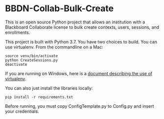 # BBDN-Collab-Bulk-Create
This is an open source Python project that allows an institution with a Blackboard Collaborate license to bulk create contexts, users, sessions, and enrollments.

This project is built with Python 3.7. You have two choices to build. You can use virtualenv. From the commandline on a Mac:

```
source venv/bin/activate
python CreateSessions.py
deactivate
```

If you are running on Windows, here is a [document describing the use of virtualenv](https://docs.python.org/3.7/library/venv.html).

You can also just install the libraries locally:

```
pip install -r requirements.txt
```

Before running, you must copy ConfigTemplate.py to Config.py and insert your credentials.




